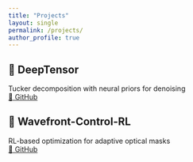 ```yaml
---
title: "Projects"
layout: single
permalink: /projects/
author_profile: true
---
```


## 🧠 DeepTensor  
Tucker decomposition with neural priors for denoising  
[🔗 GitHub](https://github.com/bhasub24/DeepTensor)

## 🤖 Wavefront-Control-RL  
RL-based optimization for adaptive optical masks  
[🔗 GitHub](https://github.com/bhasub24/Wavefront-Control-RL)